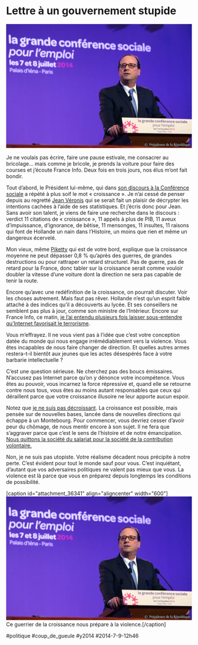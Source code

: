 # Lettre à un gouvernement stupide

![](_i/hollande.webp)

Je ne voulais pas écrire, faire une pause estivale, me consacrer au bricolage… mais comme je bricole, je prends la voiture pour faire des courses et j’écoute France Info. Deux fois en trois jours, nos élus m’ont fait bondir.

Tout d’abord, le Président lui-même, qui dans [son discours à la Conférence sociale](http://www.elysee.fr/declarations/article/discours-a-l-occasion-de-la-grande-conference-sociale-pour-l-emploi/) a répété à plus soif le mot « croissance ». Je n’ai cessé de penser depuis au regretté [Jean Véronis](http://fr.wikipedia.org/wiki/Jean_V%C3%A9ronis) qui se serait fait un plaisir de décrypter les intentions cachées à l’aide de ses statistiques. Et j’écris donc pour Jean. Sans avoir son talent, je viens de faire une recherche dans le discours : verdict 11 citations de « croissance », 11 appels à plus de PIB, 11 aveux d’impuissance, d’ignorance, de bêtise, 11 mensonges, 11 insultes, 11 raisons qui font de Hollande un nain dans l’Histoire, un moins que rien et même un dangereux écervelé.

Mon vieux, même [Piketty](../6/piketty-excite-les-liberaux.md) qui est de votre bord, explique que la croissance moyenne ne peut dépasser 0,8 % qu’après des guerres, de grandes destructions ou pour rattraper un retard structurel. Pas de guerre, pas de retard pour la France, donc tabler sur la croissance serait comme vouloir doubler la vitesse d’une voiture dont la direction ne sera pas capable de tenir la route.

Encore qu’avec une redéfinition de la croissance, on pourrait discuter. Voir les choses autrement. Mais faut pas rêver. Hollande n’est qu’un esprit faible attaché à des indices qu’il a découverts au lycée. Et ses conseillers ne semblent pas plus à jour, comme son ministre de l’Intérieur. Encore sur France Info, ce matin, [je l’ai entendu plusieurs fois laisser sous-entendre qu’Internet favorisait le terrorisme](http://www.franceinfo.fr/emission/l-invite-de-8h15/2013-2014/bernard-cazeneuve-07-09-2014-08-14).

Vous m’effrayez. Il ne vous vient pas à l’idée que c’est votre conception datée du monde qui nous engage irrémédiablement vers la violence. Vous êtes incapables de nous faire changer de direction. Et quelles autres armes restera-t-il bientôt aux jeunes que les actes désespérés face à votre barbarie intellectuelle ?

C’est une question sérieuse. Ne cherchez pas des boucs émissaires. N’accusez pas Internet parce qu’on y dénonce votre incompétence. Vous êtes au pouvoir, vous incarnez la force répressive et, quand elle se retourne contre nous tous, vous êtes au moins autant responsables que ceux qui déraillent parce que votre croissance illusoire ne leur apporte aucun espoir.

Notez que [je ne suis pas décroissant](#decroissance). La croissance est possible, mais pensée sur de nouvelles bases, lancée dans de nouvelles directions qui échappe à un Montebourg. Pour commencer, vous devriez cesser d’avoir peur du chômage, de nous mentir encore à son sujet. Il ne fera que s’aggraver parce que c’est le sens de l’histoire et de notre émancipation. [Nous quittons la société du salariat pour la société de la contribution volontaire.](../6/jai-un-travail-je-cherche-un-revenu-de-base.md)

Non, je ne suis pas utopiste. Votre réalisme décadent nous précipite à notre perte. C’est évident pour tout le monde sauf pour vous. C’est inquiétant, d’autant que vos adversaires politiques ne valent pas mieux que vous. La violence est là parce que vous en préparez depuis longtemps les conditions de possibilité.

[caption id="attachment\_36341" align="aligncenter" width="600"]![Ce guerrier de la croissance nous prépare à la violence.](_i/hollande.webp) Ce guerrier de la croissance nous prépare à la violence.[/caption]



#politique #coup_de_gueule #y2014 #2014-7-9-12h46

